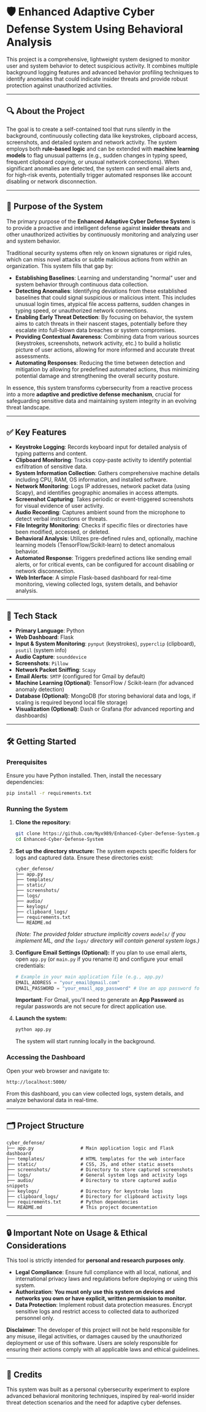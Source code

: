 
# 🛡️ Enhanced Adaptive Cyber Defense System Using Behavioral Analysis

This project is a comprehensive, lightweight system designed to monitor user and system behavior to detect suspicious activity. It combines multiple background logging features and advanced behavior profiling techniques to identify anomalies that could indicate insider threats and provide robust protection against unauthorized activities.

-----

## 🔍 About the Project

The goal is to create a self-contained tool that runs silently in the background, continuously collecting data like keystrokes, clipboard access, screenshots, and detailed system and network activity. The system employs both **rule-based logic** and can be extended with **machine learning models** to flag unusual patterns (e.g., sudden changes in typing speed, frequent clipboard copying, or unusual network connections). When significant anomalies are detected, the system can send email alerts and, for high-risk events, potentially trigger automated responses like account disabling or network disconnection.

-----

## 🎯 Purpose of the System

The primary purpose of the **Enhanced Adaptive Cyber Defense System** is to provide a proactive and intelligent defense against **insider threats** and other unauthorized activities by continuously monitoring and analyzing user and system behavior.

Traditional security systems often rely on known signatures or rigid rules, which can miss novel attacks or subtle malicious actions from within an organization. This system fills that gap by:

  * **Establishing Baselines**: Learning and understanding "normal" user and system behavior through continuous data collection.
  * **Detecting Anomalies**: Identifying deviations from these established baselines that could signal suspicious or malicious intent. This includes unusual login times, atypical file access patterns, sudden changes in typing speed, or unauthorized network connections.
  * **Enabling Early Threat Detection**: By focusing on behavior, the system aims to catch threats in their nascent stages, potentially before they escalate into full-blown data breaches or system compromises.
  * **Providing Contextual Awareness**: Combining data from various sources (keystrokes, screenshots, network activity, etc.) to build a holistic picture of user actions, allowing for more informed and accurate threat assessments.
  * **Automating Responses**: Reducing the time between detection and mitigation by allowing for predefined automated actions, thus minimizing potential damage and strengthening the overall security posture.

In essence, this system transforms cybersecurity from a reactive process into a more **adaptive and predictive defense mechanism**, crucial for safeguarding sensitive data and maintaining system integrity in an evolving threat landscape.

-----

## ✅ Key Features

  * **Keystroke Logging**: Records keyboard input for detailed analysis of typing patterns and content.
  * **Clipboard Monitoring**: Tracks copy-paste activity to identify potential exfiltration of sensitive data.
  * **System Information Collection**: Gathers comprehensive machine details including CPU, RAM, OS information, and installed software.
  * **Network Monitoring**: Logs IP addresses, network packet data (using Scapy), and identifies geographic anomalies in access attempts.
  * **Screenshot Capturing**: Takes periodic or event-triggered screenshots for visual evidence of user activity.
  * **Audio Recording**: Captures ambient sound from the microphone to detect verbal instructions or threats.
  * **File Integrity Monitoring**: Checks if specific files or directories have been modified, accessed, or deleted.
  * **Behavioral Analysis**: Utilizes pre-defined rules and, optionally, machine learning models (TensorFlow/Scikit-learn) to detect anomalous behavior.
  * **Automated Response**: Triggers predefined actions like sending email alerts, or for critical events, can be configured for account disabling or network disconnection.
  * **Web Interface**: A simple Flask-based dashboard for real-time monitoring, viewing collected logs, system details, and behavior analysis.

-----

## 🧰 Tech Stack

  * **Primary Language**: Python
  * **Web Dashboard**: Flask
  * **Input & System Monitoring**: `pynput` (keystrokes), `pyperclip` (clipboard), `psutil` (system info)
  * **Audio Capture**: `sounddevice`
  * **Screenshots**: `Pillow`
  * **Network Packet Sniffing**: `Scapy`
  * **Email Alerts**: `SMTP` (configured for Gmail by default)
  * **Machine Learning (Optional)**: TensorFlow / Scikit-learn (for advanced anomaly detection)
  * **Database (Optional)**: MongoDB (for storing behavioral data and logs, if scaling is required beyond local file storage)
  * **Visualization (Optional)**: Dash or Grafana (for advanced reporting and dashboards)

-----

## 🛠️ Getting Started

### Prerequisites

Ensure you have Python installed. Then, install the necessary dependencies:

```bash
pip install -r requirements.txt
```

### Running the System

1.  **Clone the repository:**

    ```bash
    git clone https://github.com/Nyx989/Enhanced-Cyber-Defense-System.git
    cd Enhanced-Cyber-Defense-System
    ```

2.  **Set up the directory structure:**
    The system expects specific folders for logs and captured data. Ensure these directories exist:

    ```
    cyber_defense/
    ├── app.py
    ├── templates/
    ├── static/
    ├── screenshots/
    ├── logs/
    ├── audio/
    ├── keylogs/
    ├── clipboard_logs/
    ├── requirements.txt
    └── README.md
    ```

    *(Note: The provided folder structure implicitly covers `models/` if you implement ML, and the `logs/` directory will contain general system logs.)*

3.  **Configure Email Settings (Optional):**
    If you plan to use email alerts, open `app.py` (or `main.py` if you rename it) and configure your email credentials:

    ```python
    # Example in your main application file (e.g., app.py)
    EMAIL_ADDRESS = "your_email@gmail.com"
    EMAIL_PASSWORD = "your_email_app_password" # Use an app password for security!
    ```

    **Important**: For Gmail, you'll need to generate an **App Password** as regular passwords are not secure for direct application use.

4.  **Launch the system:**

    ```bash
    python app.py
    ```

    The system will start running locally in the background.

### Accessing the Dashboard

Open your web browser and navigate to:

```
http://localhost:5000/
```

From this dashboard, you can view collected logs, system details, and analyze behavioral data in real-time.

-----

## 🗂️ Project Structure

```
cyber_defense/
├── app.py                 # Main application logic and Flask dashboard
├── templates/             # HTML templates for the web interface
├── static/                # CSS, JS, and other static assets
├── screenshots/           # Directory to store captured screenshots
├── logs/                  # General system logs and activity logs
├── audio/                 # Directory to store captured audio snippets
├── keylogs/               # Directory for keystroke logs
├── clipboard_logs/        # Directory for clipboard activity logs
├── requirements.txt       # Python dependencies
└── README.md              # This project documentation
```

-----

## 🔒 Important Note on Usage & Ethical Considerations

This tool is strictly intended for **personal and research purposes only**.

  * **Legal Compliance**: Ensure full compliance with all local, national, and international privacy laws and regulations before deploying or using this system.
  * **Authorization**: **You must only use this system on devices and networks you own or have explicit, written permission to monitor.**
  * **Data Protection**: Implement robust data protection measures. Encrypt sensitive logs and restrict access to collected data to authorized personnel only.

**Disclaimer**: The developer of this project will not be held responsible for any misuse, illegal activities, or damages caused by the unauthorized deployment or use of this software. Users are solely responsible for ensuring their actions comply with all applicable laws and ethical guidelines.

-----

## 🙌 Credits

This system was built as a personal cybersecurity experiment to explore advanced behavioral monitoring techniques, inspired by real-world insider threat detection scenarios and the need for adaptive cyber defenses.

